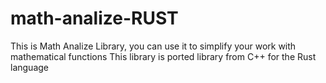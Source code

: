 # math-analize-RUST
This is Math Analize Library, you can use it to simplify your work with mathematical functions
This library is ported library from C++ for the Rust language
